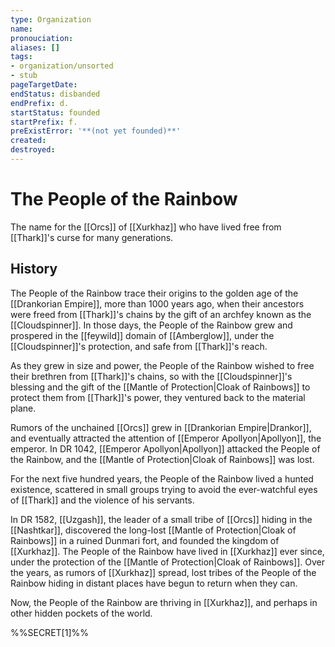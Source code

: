 ```yaml
---
type: Organization
name:
pronouciation:
aliases: []
tags:
- organization/unsorted
- stub
pageTargetDate:
endStatus: disbanded
endPrefix: d.
startStatus: founded
startPrefix: f.
preExistError: '**(not yet founded)**'
created:
destroyed:
---
```


# The People of the Rainbow

The name for the [[Orcs]] of [[Xurkhaz]] who have lived free from [[Thark]]'s curse for many generations. 

## History

The People of the Rainbow trace their origins to the golden age of the [[Drankorian Empire]], more than 1000 years ago, when their ancestors were freed from [[Thark]]'s chains by the gift of an archfey known as the [[Cloudspinner]]. In those days, the People of the Rainbow grew and prospered in the [[feywild]] domain of [[Amberglow]], under the [[Cloudspinner]]'s protection, and safe from [[Thark]]'s reach. 

As they grew in size and power, the People of the Rainbow wished to free their brethren from [[Thark]]'s chains, so with the [[Cloudspinner]]'s blessing and the gift of the [[Mantle of Protection|Cloak of Rainbows]] to protect them from [[Thark]]'s power, they ventured back to the material plane. 

Rumors of the unchained [[Orcs]] grew in [[Drankorian Empire|Drankor]], and eventually attracted the attention of [[Emperor Apollyon|Apollyon]], the emperor. In DR 1042, [[Emperor Apollyon|Apollyon]] attacked the People of the Rainbow, and the [[Mantle of Protection|Cloak of Rainbows]] was lost.

For the next five hundred years, the People of the Rainbow lived a hunted existence, scattered in small groups trying to avoid the ever-watchful eyes of [[Thark]] and the violence of his servants. 

In DR 1582, [[Uzgash]], the leader of a small tribe of [[Orcs]] hiding in the [[Nashtkar]], discovered the long-lost [[Mantle of Protection|Cloak of Rainbows]] in a ruined Dunmari fort, and founded the kingdom of [[Xurkhaz]]. The People of the Rainbow have lived in [[Xurkhaz]] ever since, under the protection of the [[Mantle of Protection|Cloak of Rainbows]]. Over the years, as rumors of [[Xurkhaz]] spread, lost tribes of the People of the Rainbow hiding in distant places have begun to return when they can. 

Now, the People of the Rainbow are thriving in [[Xurkhaz]], and perhaps in other hidden pockets of the world. 

%%SECRET[1]%%